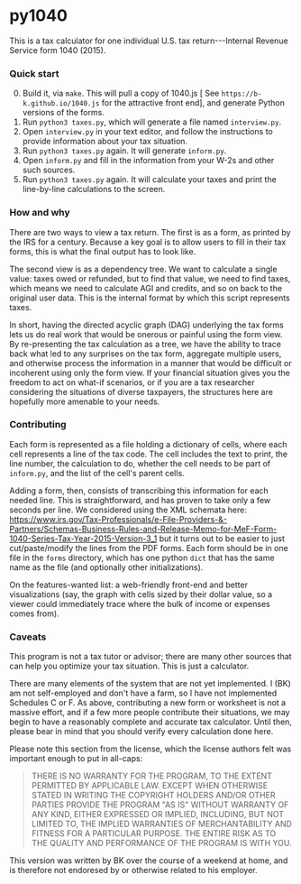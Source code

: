 py1040
======

This is a tax calculator for one individual U.S. tax return---Internal Revenue Service form 1040 (2015).

### Quick start

0. Build it, via `make`. This will pull a copy of 1040.js [ See
   `https://b-k.github.io/1040.js` for the attractive front end], and generate
   Python versions of the forms.
1. Run `python3 taxes.py`, which will generate a file named `interview.py`.
2. Open `interview.py` in your text editor, and follow the instructions to provide
   information about your tax situation.
3. Run `python3 taxes.py` again. It will generate `inform.py`.
4. Open `inform.py` and fill in the information from your W-2s and other such sources.
5. Run `python3 taxes.py` again. It will calculate your taxes and print the line-by-line
   calculations to the screen.


### How and why

There are two ways to view a tax return. The first is as a form, as printed by the
IRS for a century. Because a key goal is to allow users to fill in their tax forms,
this is what the final output has to look like.

The second view is as a dependency tree. We want to calculate a single value: taxes
owed or refunded, but to find that value, we need to find taxes, which means we need
to calculate AGI and credits, and so on back to the original user data. This is the
internal format by which this script represents taxes.

In short, having the directed acyclic graph (DAG) underlying the tax forms lets us do real
work that would be onerous or painful using the form view.  By re-presenting the tax
calculation as a tree, we have the ability to trace back what led to any surprises
on the tax form, aggregate multiple users, and otherwise process the information
in a manner that would be difficult or incoherent using only the form view. If your
financial situation gives you the freedom to act on what-if scenarios, or if you are
a tax researcher considering the situations of diverse taxpayers, the structures here
are hopefully more amenable to your needs.

### Contributing

Each form is represented as a file holding a dictionary of cells, where each cell
represents a line of the tax code. The cell includes the text to print, the line number,
the calculation to do, whether the cell needs to be part of `inform.py`, and the list of
the cell's parent cells.

Adding a form, then, consists of transcribing this information for each needed line. This
is straightforward, and has proven to take only a few seconds per line.
We considered using the XML schemata here:
https://www.irs.gov/Tax-Professionals/e-File-Providers-&-Partners/Schemas-Business-Rules-and-Release-Memo-for-MeF-Form-1040-Series-Tax-Year-2015-Version-3_1
but it turns out to be easier to just cut/paste/modify the lines from the PDF forms.
Each form should be in one file in the `forms` directory, which has one python `dict` that
has the same name as the file (and optionally other initializations).

On the features-wanted list: a web-friendly front-end and better visualizations (say, the graph
with cells sized by their dollar value, so a viewer could immediately trace where the
bulk of income or expenses comes from).


### Caveats

This program is not a tax tutor or advisor; there are many other sources that can
help you optimize your tax situation. This is just a calculator.

There are many elements of the system that are not yet implemented. I (BK) am not
self-employed and don't have a farm, so I have not implemented Schedules C or F.
As above, contributing a new form or worksheet is not a massive effort, and if a few more
people contribute their situations, we may begin to have a reasonably complete and
accurate tax calculator. Until then, please bear in mind that you should verify every
calculation done here.

Please note this section from the license, which the license authors felt was important
enough to put in all-caps:

> THERE IS NO WARRANTY FOR THE PROGRAM, TO THE EXTENT PERMITTED BY APPLICABLE LAW.
> EXCEPT WHEN OTHERWISE STATED IN WRITING THE COPYRIGHT HOLDERS AND/OR OTHER PARTIES
> PROVIDE THE PROGRAM "AS IS" WITHOUT WARRANTY OF ANY KIND, EITHER EXPRESSED OR IMPLIED,
> INCLUDING, BUT NOT LIMITED TO, THE IMPLIED WARRANTIES OF MERCHANTABILITY AND FITNESS
> FOR A PARTICULAR PURPOSE.  THE ENTIRE RISK AS TO THE QUALITY AND PERFORMANCE OF THE
> PROGRAM IS WITH YOU.

This version was written by BK over the course of a weekend at home, and is therefore not
endoresed by or otherwise related to his employer.
